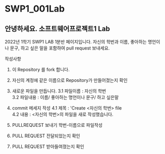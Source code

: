 # SWP1_001Lab

## 안녕하세요. 소프트웨어프로젝트1 Lab
2022년 1학기 SWP1 LAB 1분반 페이지입니다.
자신의 학번과 이름, 좋아하는 명언이나 문구, 하고 싶은 말을 포함하여 pull request 보내세요.

작성사항
1. 이 Repository 를 fork 합니다.
2. 자신의 계정에 같은 이름으로 Repository가 만들어졌는지 확인

3. 새로운 파일을 만듭니다.
3.1  파일이름 : 자신의 학번  
3.2  파일내용 : 이름/ 좋아하는 명언이나 문구/ 하고 싶은말

4. commit 메세지 작성
  4.1  제목 : 'Create <자신의 학번> file  
  4.2  내용 : <자신의 학번>의 파일을 새로 작성했습니다.    

5. PULLREQUEST 보내기
  학번-이름으로 파일작성  

6. PULL REQUEST 전달되었는지 확인
7. PULL REQUEST 받아들여졌는지 확인
